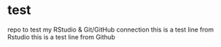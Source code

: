 # test
repo to test my RStudio &amp; Git/GitHub connection
this is a test line from Rstudio
this is a test line from Github
